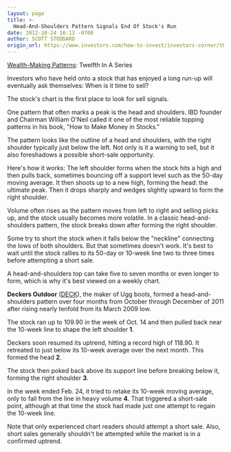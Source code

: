 ```yaml
---
layout: page
title: >-
  Head-And-Shoulders Pattern Signals End Of Stock's Run
date: 2012-10-24 16:13 -0700
author: SCOTT STODDARD
origin_url: https://www.investors.com/how-to-invest/investors-corner/the-head-and-shoulders-chart-pattern-says-time-to-sell
---
```





[Wealth-Making Patterns](http://news.investors.com/special-report/627625-patterns-to-market-wealth.aspx): Twelfth In A Series

  

Investors who have held onto a stock that has enjoyed a long run-up will eventually ask themselves: When is it time to sell?

  

The stock's chart is the first place to look for sell signals.

  

One pattern that often marks a peak is the head and shoulders. IBD founder and Chairman William O'Neil called it one of the most reliable topping patterns in his book, "How to Make Money in Stocks."

  

The pattern looks like the outline of a head and shoulders, with the right shoulder typically just below the left. Not only is it a warning to sell, but it also foreshadows a possible short-sale opportunity.

  

Here's how it works: The left shoulder forms when the stock hits a high and then pulls back, sometimes bouncing off a support level such as the 50-day moving average. It then shoots up to a new high, forming the head: the ultimate peak. Then it drops sharply and wedges slightly upward to form the right shoulder.

  

Volume often rises as the pattern moves from left to right and selling picks up, and the stock usually becomes more volatile. In a classic head-and-shoulders pattern, the stock breaks down after forming the right shoulder.

  

Some try to short the stock when it falls below the "neckline" connecting the lows of both shoulders. But that sometimes doesn't work. It's best to wait until the stock rallies to its 50-day or 10-week line two to three times before attempting a short sale.

  

A head-and-shoulders top can take five to seven months or even longer to form, which is why it's best viewed on a weekly chart.

  

**Deckers Outdoor** ([DECK](https://research.investors.com/quote.aspx?symbol=DECK)), the maker of Ugg boots, formed a head-and-shoulders pattern over four months from October through December of 2011 after rising nearly tenfold from its March 2009 low.

  

The stock ran up to 109.90 in the week of Oct. 14 and then pulled back near the 10-week line to shape the left shoulder **1**.

  

Deckers soon resumed its uptrend, hitting a record high of 118.90. It retreated to just below its 10-week average over the next month. This formed the head **2**.

  

The stock then poked back above its support line before breaking below it, forming the right shoulder **3**.

  

In the week ended Feb. 24, it tried to retake its 10-week moving average, only to fall from the line in heavy volume **4**. That triggered a short-sale point, although at that time the stock had made just one attempt to regain the 10-week line.

  

Note that only experienced chart readers should attempt a short sale. Also, short sales generally shouldn't be attempted while the market is in a confirmed uptrend.




